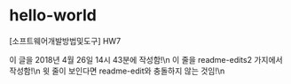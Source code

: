 # hello-world
[소프트웨어개발방법및도구] HW7

이 글을 2018년 4월 26일 14시 43분에 작성함!\n
이 줄을 readme-edits2 가지에서 작성함!\n
윗 줄이 보인다면 readme-edit와 충돌하지 않는 것임!\n
